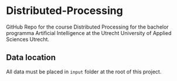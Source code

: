 # Distributed-Processing
GitHub Repo for the course Distributed Processing for the bachelor programma Artificial Intelligence at the Utrecht University of Applied Sciences Utrecht.

## Data location
All data must be placed in `input` folder at the root of this project.